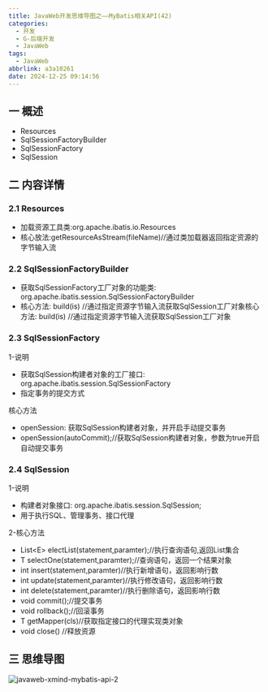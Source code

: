 ```yaml
---
title: JavaWeb开发思维导图之——MyBatis相关API(42)
categories:
  - 开发
  - G-后端开发
  - JavaWeb
tags:
  - JavaWeb
abbrlink: a3a10261
date: 2024-12-25 09:14:56
---
```

## 一 概述

* Resources
* SqlSessionFactoryBuilder
* SqlSessionFactory
* SqlSession

<!--more-->

## 二 内容详情

### 2.1 Resources

* 加载资源工具类:org.apache.ibatis.io.Resources
* 核心放法:getResourceAsStream(fileName)//通过类加载器返回指定资源的字节输入流

### 2.2 SqlSessionFactoryBuilder

* 获取SqlSessionFactory工厂对象的功能类: org.apache.ibatis.session.SqlSessionFactoryBuilder
* 核心方法: build(is) //通过指定资源字节输入流获取SqlSession工厂对象核心方法: build(is) //通过指定资源字节输入流获取SqlSession工厂对象

### 2.3 SqlSessionFactory

1-说明

*  获取SqlSession构建者对象的工厂接口: org.apache.ibatis.session.SqlSessionFactory
* 指定事务的提交方式

核心方法

* openSession: 获取SqlSession构建者对象，并开启手动提交事务
* openSession(autoCommit);//获取SqlSession构建者对象，参数为true开启自动提交事务

### 2.4 SqlSession

1-说明

* 构建者对象接口: org.apache.ibatis.session.SqlSession;
* 用于执行SQL、管理事务、接口代理

2-核心方法

* List\<E> electList(statement,paramter);//执行查询语句,返回List集合
* T selectOne(statement,paramter);//查询语句，返回一个结果对象
* int insert(statement,paramter)//执行新增语句，返回影响行数
* int update(statement,paramter)//执行修改语句，返回影响行数
* int delete(statement,paramter)//执行删除语句，返回影响行数
* void commit();//提交事务
* void rollback();//回滚事务
* T getMapper(cls)//获取指定接口的代理实现类对象
* void close() //释放资源

## 三 思维导图

![javaweb-xmind-mybatis-api-2][1]



[1]:https://cdn.jsdelivr.net/gh/PGzxc/CDN/blog-java/javaweb-xmind-mybatis-api-2.png